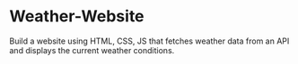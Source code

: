 # Weather-Website
Build a website using HTML, CSS, JS that fetches weather data from an API and displays the current weather conditions.
